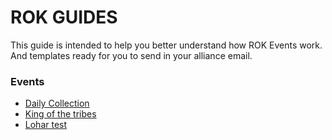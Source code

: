 # ROK GUIDES

This guide is intended to help you better understand how ROK Events work.
And templates ready for you to send in your alliance email.

### Events
- [Daily Collection](events/daily_collection.html)
- [King of the tribes](events/king_of_the_tribes.html)
- [Lohar test](events/lohar_test.html)
